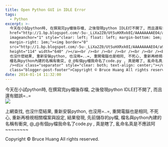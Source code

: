 ```yaml
---
title: Open Python GUI in IDLE Error
tags:
  - Python
excerpt: >-
  今天在小試python時, 在撰寫完py檔後存檔, 之後發現python IDLE打不開了, 而且還有錯誤=..=<br /><a
  href="http://1.bp.blogspot.com/-5u-_LiXa2Z0/UtSuHXRxk0I/AAAAAAAAEO4/a9go7jlSFy8/s1600/01+2014-01-14+11.20.16.gif"
  imageanchor="1" style="clear: left; float: left; margin-bottom: 1em;
  margin-right: 1em;"><img border="0"
  src="http://1.bp.blogspot.com/-5u-_LiXa2Z0/UtSuHXRxk0I/AAAAAAAAEO4/a9go7jlSFy8/s1600/01+2014-01-14+11.20.16.gif"
  height="114" width="640" /></a><br /><br /><br /><br /><br /><br /><br />上網查找,
  也沒什麼結果, 重新安裝python, 也沒用=..=, 重開電腦也是相同, 不死心, 重新再檢視相關檔案與設定, 結果發現, 先前儲存的py檔,
  檔名與python內建的名稱有衝突, @_@有個py檔我命名了code.py , 真是瞎了, 亂命名真是不應該阿~~~~~~~~<br /><br
  /><div class="separator" style="clear: both; text-align: center;"></div><div
  class="blogger-post-footer">Copyright © Bruce Huang All rights reserved.</div>
date: 2014-01-14 11:32:00
---
```


今天在小試python時, 在撰寫完py檔後存檔, 之後發現python IDLE打不開了, 而且還有錯誤=..=  
[![](http://1.bp.blogspot.com/-5u-_LiXa2Z0/UtSuHXRxk0I/AAAAAAAAEO4/a9go7jlSFy8/s1600/01+2014-01-14+11.20.16.gif)](http://1.bp.blogspot.com/-5u-_LiXa2Z0/UtSuHXRxk0I/AAAAAAAAEO4/a9go7jlSFy8/s1600/01+2014-01-14+11.20.16.gif)  
  
  
  
  
  
  
上網查找, 也沒什麼結果, 重新安裝python, 也沒用=..=, 重開電腦也是相同, 不死心, 重新再檢視相關檔案與設定, 結果發現, 先前儲存的py檔, 檔名與python內建的名稱有衝突, @\_@有個py檔我命名了code.py , 真是瞎了, 亂命名真是不應該阿~~~~~~~~  
  

Copyright © Bruce Huang All rights reserved.
<!-- more -->
